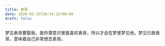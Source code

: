 ```yaml
---
title: 表哥
date: 2020-02-15T20:54:12+08:00
draft: false
---
```


梦见表哥要娶我，是你潜意识里面喜欢表哥，所以才会在梦里梦见他。梦见已故表哥，意味着自己非常想念表哥。